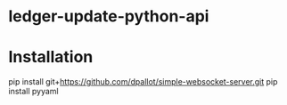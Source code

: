 # ledger-update-python-api

Installation
============

pip install git+https://github.com/dpallot/simple-websocket-server.git
pip install pyyaml